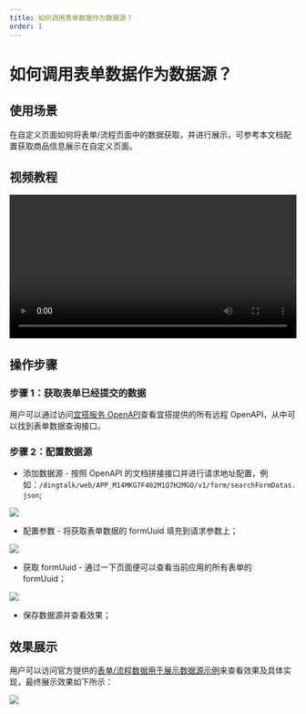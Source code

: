 ```yaml
---
title: 如何调用表单数据作为数据源？
order: 1
---
```


# 如何调用表单数据作为数据源？

## 使用场景

在自定义页面如何将表单/流程页面中的数据获取，并进行展示，可参考本文档配置获取商品信息展示在自定义页面。


## 视频教程
<video width="100%" controls>
  <source src="//cloud.video.taobao.com/play/u/137701/p/1/d/hd/e/6/t/1/297651173248.mp4?auth_key=YXBwX2tleT04MDAwMDAwMTImYXV0aF9pbmZvPXsidGltZXN0YW1wRW5jcnlwdGVkIjoiN2YwMjQ3MTU2OTNmY2U4MWQzN2Q2MDYzYTM4MTBlNDIifSZkdXJhdGlvbj0mdGltZXN0YW1wPTE2NDU1MDA5ODE=" type="video/mp4"></source>
</video>


## 操作步骤

### 步骤 1：获取表单已经提交的数据

用户可以通过访问[宜搭服务 OpenAPI](/docs/api/openAPI)查看宜搭提供的所有远程 OpenAPI，从中可以找到表单数据查询接口。

### 步骤 2：配置数据源

- 添加数据源 - 按照 OpenAPI 的文档拼接接口并进行请求地址配置，例如：`/dingtalk/web/APP_M14MKG7F402M1Q7H2MGO/v1/form/searchFormDatas.json`;

![](https://img.alicdn.com/imgextra/i1/O1CN01F8mIP31hyW2cfj6Pk_!!6000000004346-2-tps-1700-999.png_.webp)

- 配置参数 - 将获取表单数据的 formUuid 填充到请求参数上；

![](https://img.alicdn.com/imgextra/i2/O1CN01FQH30Z1yvd0isOWG8_!!6000000006641-2-tps-1908-881.png)

- 获取 formUuid - 通过一下页面便可以查看当前应用的所有表单的 formUuid；

![](https://img.alicdn.com/imgextra/i4/O1CN01xAV9f01GnzJIsRXGI_!!6000000000668-2-tps-1700-785.png)

- 保存数据源并查看效果；

## 效果展示

用户可以访问官方提供的[表单/流程数据用于展示数据源示例](examples/showData.mdx)来查看效果及具体实现，最终展示效果如下所示：

![](https://img.alicdn.com/imgextra/i3/O1CN01gQULBi1vJCwOipfZ4_!!6000000006151-2-tps-1012-458.png)
